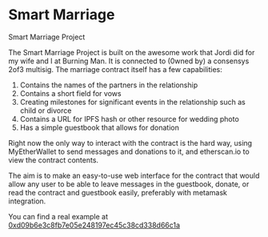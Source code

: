 # Smart Marriage
Smart Marriage Project

The Smart Marriage Project is built on the awesome work that Jordi did for my wife and I at Burning Man. It is connected to (0wned by) a consensys 2of3 multisig. The marriage contract itself has a few capabilities:

1. Contains the names of the partners in the relationship
2. Contains a short field for vows
3. Creating milestones for significant events in the relationship such as child or divorce
4. Contains a URL for IPFS hash or other resource for wedding photo
5. Has a simple guestbook that allows for donation 

Right now the only way to interact with the contract is the hard way, using MyEtherWallet to send messages and donations to it, and etherscan.io to view the contract contents.

The aim is to make an easy-to-use web interface for the contract that would allow any user to be able to leave messages in the guestbook, donate, or read the contract and guestbook easily, preferably with metamask integration.

You can find a real example at [0xd09b6e3c8fb7e05e248197ec45c38cd338d66c1a](https://etherscan.io/address/0xd09b6e3c8fb7e05e248197ec45c38cd338d66c1a#readContract)
